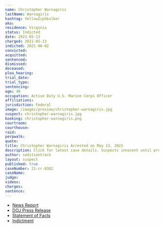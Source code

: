 ```yaml
---
name: Christopher Warnagiris
lastName: Warnagiris
hashtag: YellowZipSkulker
aka:
residence: Virginia
status: Indicted
date: 2021-05-13
charged: 2021-05-13
indicted: 2021-06-02
convicted:
acquitted:
sentenced:
dismissed:
deceased:
plea_hearing:
trial_date:
trial_type:
sentencing:
age: 40
occupation: Active Duty U.S. Marine Corps Officer
affiliations:
jurisdiction: Federal
image: /images/preview/christopher-warnagiris.jpg
suspect: christopher-warnagiris.jpg
booking: christopher-warnagiris.png
courtroom:
courthouse:
raid:
perpwalk:
quote:
title: Christopher Warnagiris Arrested on May 13, 2021
description: Click for latest case details. Suspects innocent until proven guilty.
author: seditiontrack
layout: suspect
published: true
caseNumber: 21-cr-0382
caseName:
judge:
videos:
charges:
sentence:
---
```

- [News Report](https://www.newsweek.com/christopher-warnagiris-active-duty-marine-based-quantico-arrested-assaulting-officer-capitol-1591329)
- [DOJ Press Release](https://www.justice.gov/usao-dc/pr/active-duty-us-marine-corps-officer-arrested-assault-federal-law-enforcement-officer)
- [Statement of Facts](https://www.justice.gov/opa/press-release/file/1393941/download)
- [Indictment](https://www.justice.gov/usao-dc/case-multi-defendant/file/1461551/download)
